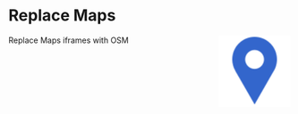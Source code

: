 # Replace Maps

<img src="icons/icon.svg" alt="Blue icon with white border. Pin for current position on map" align="right" width="128" height="128" />

Replace Maps iframes with OSM
